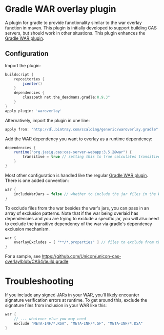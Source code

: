 # Gradle WAR overlay plugin

A plugin for gradle to provide functionality similar to the war overlay function in maven. This plugin is initially
developed to support building CAS servers, but should work in other situations. This plugin enhances the [Gradle WAR plugin](http://www.gradle.org/docs/current/userguide/war_plugin.html).

## Configuration

Import the plugin:

```groovy
buildscript {
    repositories {
        jcenter()
    }
    dependencies {
        classpath net.the_deadmans.gradle:0.9.3"
    }
}
apply plugin: 'waroverlay'
```

Alternatively, import the plugin in one line:

```groovy
apply from: "http://dl.bintray.com/scalding/generic/waroverlay.gradle"
```

Add the WAR dependency you want to overlay as a runtime dependency:

```groovy
dependencies {
    runtime("org.jasig.cas:cas-server-webapp:3.5.2@war") {
        transitive = true // setting this to true calculates transitive dependencies for addition to the target WAR
    }
}
```

Most other configuration is handled like the regular [Gradle WAR plugin](http://www.gradle.org/docs/current/userguide/war_plugin.html). There is one added convention:

```groovy
war {
    includeWarJars = false // whether to include the jar files in the WAR. Default is false. If false, it might be useful to set transitive to `true` for the WAR dependency so its dependencies will be calculated and added
}
```

To exclude files from the war besides the war's jars, you can pass in an array of exclusion patterns. 
Note that if the war being overlaid has dependencies and you are trying to exclude a specific jar, you will also need to exclude the transitive dependency of the war via gradle's dependency exclusion mechanism.   
```groovy
war {
    overlayExcludes = [ "**/*.properties" ] // files to exclude from the war being overlaid
}
```

For a sample, see https://github.com/Unicon/unicon-cas-overlay/blob/CAS4/build.gradle

# Troubleshooting

If you include any signed JARs in your WAR, you'll likely encounter signature verification errors at runtime.  To get around this, exclude the signature files from inclusion in your WAR like this:

```groovy
war {
    // ... whatever else you may need
    exclude "META-INF/*.RSA", "META-INF/*.SF", "META-INF/*.DSA"
}
```
